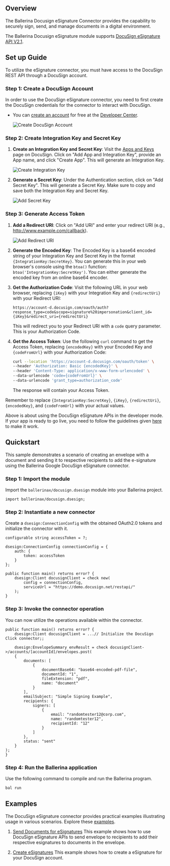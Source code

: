 ## Overview

The Ballerina Docusign eSignature Connector provides the capability to securely sign, send, and manage documents in a digital environment.

The Ballerina Docusign eSignature module supports [DocuSign eSignature API V2.1](https://github.com/docusign/OpenAPI-Specifications/blob/master/esignature.rest.swagger-v2.1.json).

## Set up Guide

To utilize the eSignature connector, you must have access to the DocuSign REST API through a DocuSign account.

### Step 1: Create a DocuSign Account

In order to use the DocuSign eSignature connector, you need to first create the DocuSign credentials for the connector to interact with DocuSign.

* You can [create an account](https://go.docusign.com/o/sandbox/) for free at the [Developer Center](https://developers.docusign.com/).

    ![Create DocuSign Account](https://raw.githubusercontent.com/ballerina-platform/module-ballerinax-docusign/main/ballerina/resources/create-account.png)

### Step 2: Create Integration Key and Secret Key

1. **Create an Integration Key and Secret Key**: Visit the [Apps and Keys](https://admindemo.docusign.com/apps-and-keys) page on DocuSign. Click on "Add App and Integration Key", provide an App name, and click "Create App". This will generate an Integration Key.

    ![Create Integration Key](https://raw.githubusercontent.com/ballerina-platform/module-ballerinax-docusign/main/ballerina/resources/app-and-integration-key.png)

2. **Generate a Secret Key**: Under the Authentication section, click on "Add Secret Key". This will generate a Secret Key. Make sure to copy and save both the Integration Key and Secret Key.

    ![Add Secret Key](https://raw.githubusercontent.com/ballerina-platform/module-ballerinax-docusign/main/ballerina/resources/add-secret-key.png)

### Step 3: Generate Access Token

1. **Add a Redirect URI**: Click on "Add URI" and enter your redirect URI (e.g., <http://www.example.com/callback>).

    ![Add Redirect URI](https://raw.githubusercontent.com/ballerina-platform/module-ballerinax-docusign/main/ballerina/resources/add-redirect-uri.png)

2. **Generate the Encoded Key**: The Encoded Key is a base64 encoded string of your Integration Key and Secret Key in the format `{IntegrationKey:SecretKey}`. You can generate this in your web browser's console using the `btoa()` function: `btoa('IntegrationKey:SecretKey')`. You can either generate the encoded key from an online base64 encoder.

3. **Get the Authorization Code**: Visit the following URL in your web browser, replacing `{iKey}` with your Integration Key and `{redirectUri}` with your Redirect URI:

    ```url
    https://account-d.docusign.com/oauth/auth?response_type=code&scope=signature%20impersonation&client_id={iKey}&redirect_uri={redirectUri}
    ```

    This will redirect you to your Redirect URI with a `code` query parameter. This is your Authorization Code.

4. **Get the Access Token**: Use the following `curl` command to get the Access Token, replacing `{encodedKey}` with your Encoded Key and `{codeFromUrl}` with your Authorization Code:

    ```bash
    curl --location 'https://account-d.docusign.com/oauth/token' \
    --header 'Authorization: Basic {encodedKey}' \
    --header 'Content-Type: application/x-www-form-urlencoded' \
    --data-urlencode 'code={codeFromUrl}' \
    --data-urlencode 'grant_type=authorization_code'
    ```

    The response will contain your Access Token.

Remember to replace `{IntegrationKey:SecretKey}`, `{iKey}`, `{redirectUri}`, `{encodedKey}`, and `{codeFromUrl}` with your actual values.

Above is about using the DocuSign eSignature APIs in the developer mode. If your app is ready to go live, you need to follow the guidelines given [here](https://developers.docusign.com/docs/esign-rest-api/go-live/) to make it work.

## Quickstart

This sample demonstrates a scenario of creating an envelope with a document and sending it to respective recipients to add the e-signature using the Ballerina Google DocuSign eSignature connector.

### Step 1: Import the module

Import the `ballerinax/docusign.dsesign` module into your Ballerina project.

```ballerina
import ballerinax/docusign.dsesign;
```

### Step 2: Instantiate a new connector

Create a `dsesign:ConnectionConfig` with the obtained OAuth2.0 tokens and initialize the connector with it.

```ballerina
configurable string accessToken = ?;

dsesign:ConnectionConfig connectionConfig = {
    auth: {
        token: accessToken
    }
};

public function main() returns error? {
    dsesign:Client docusignClient = check new(
        config = connectionConfig,
        serviceUrl = "https://demo.docusign.net/restapi/"
    );
}
```

### Step 3: Invoke the connector operation

You can now utilize the operations available within the connector.

```ballerina
public function main() returns error? {
    dsesign:Client docusignClient = ...// Initialize the DocuSign Click connector;;

    dsesign:EnvelopeSummary envResult = check docusignClient->/accounts/[accountId]/envelopes.post(
    {
        documents: [
            {
                documentBase64: "base64-encoded-pdf-file",
                documentId: "1",
                fileExtension: "pdf",
                name: "document"
            }
        ],
        emailSubject: "Simple Signing Example",
        recipients: {
            signers: [
                {
                    email: "randomtester12@corp.com",
                    name: "randomtester12",
                    recipientId: "12"
                }
            ]
        },
        status: "sent"
    }
);
}
```

### Step 4: Run the Ballerina application

Use the following command to compile and run the Ballerina program.

```bash
bal run
```

## Examples

The DocuSign eSignature connector provides practical examples illustrating usage in various scenarios. Explore these [examples](https://github.com/ballerina-platform/module-ballerinax-docusign.dsesign/tree/main/examples).

1. [Send Documents for eSignatures](https://github.com/ballerina-platform/module-ballerinax-docusign.dsesign/tree/main/examples/send-documents-for-esignatures)
    This example shows how to use DocuSign eSignature APIs to send envelope to recipients to add their respective esignatures to documents in the envelope.

2. [Create eSignatures](https://github.com/ballerina-platform/module-ballerinax-docusign.dsesign/tree/main/examples/create-digital-signatures)
    This example shows how to create a eSignature for your DocuSign account.
